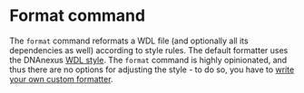# Format command

The `format` command reformats a WDL file (and optionally all its dependencies as well) according to style rules. The default formatter uses the DNAnexus [WDL style](../Style.md). The `format` command is highly opinionated, and thus there are no options for adjusting the style - to do so, you have to [write your own custom formatter](#custom).
